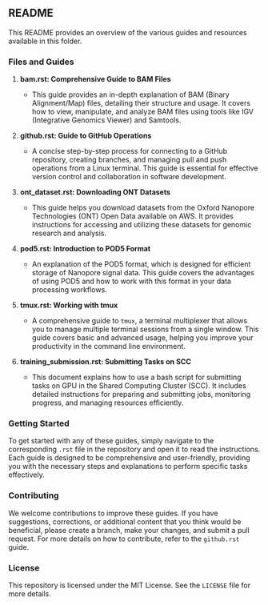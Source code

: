 ## README

This README provides an overview of the various guides and resources available in this folder.

### Files and Guides

1. **bam.rst: Comprehensive Guide to BAM Files**
   - This guide provides an in-depth explanation of BAM (Binary Alignment/Map) files, detailing their structure and usage. It covers how to view, manipulate, and analyze BAM files using tools like IGV (Integrative Genomics Viewer) and Samtools. 

2. **github.rst: Guide to GitHub Operations**
   - A concise step-by-step process for connecting to a GitHub repository, creating branches, and managing pull and push operations from a Linux terminal. This guide is essential for effective version control and collaboration in software development.

3. **ont_dataset.rst: Downloading ONT Datasets**
   - This guide helps you download datasets from the Oxford Nanopore Technologies (ONT) Open Data available on AWS. It provides instructions for accessing and utilizing these datasets for genomic research and analysis.

4. **pod5.rst: Introduction to POD5 Format**
   - An explanation of the POD5 format, which is designed for efficient storage of Nanopore signal data. This guide covers the advantages of using POD5 and how to work with this format in your data processing workflows.

5. **tmux.rst: Working with tmux**
   - A comprehensive guide to `tmux`, a terminal multiplexer that allows you to manage multiple terminal sessions from a single window. This guide covers basic and advanced usage, helping you improve your productivity in the command line environment.

6. **training_submission.rst: Submitting Tasks on SCC**
   - This document explains how to use a bash script for submitting tasks on GPU in the Shared Computing Cluster (SCC). It includes detailed instructions for preparing and submitting jobs, monitoring progress, and managing resources efficiently.

### Getting Started

To get started with any of these guides, simply navigate to the corresponding `.rst` file in the repository and open it to read the instructions. Each guide is designed to be comprehensive and user-friendly, providing you with the necessary steps and explanations to perform specific tasks effectively.

### Contributing

We welcome contributions to improve these guides. If you have suggestions, corrections, or additional content that you think would be beneficial, please create a branch, make your changes, and submit a pull request. For more details on how to contribute, refer to the `github.rst` guide.

### License

This repository is licensed under the MIT License. See the `LICENSE` file for more details.

